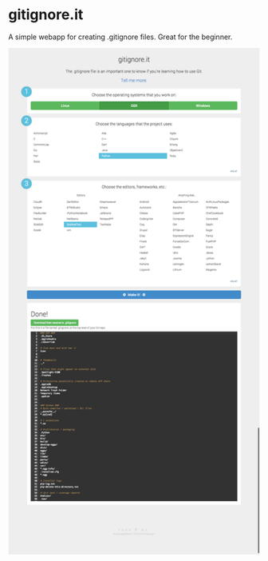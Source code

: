 gitignore.it
============

A simple webapp for creating .gitignore files. Great for the beginner.

![Preview](readme/site-preview.png)
